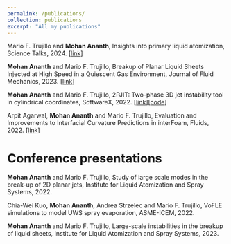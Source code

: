 ```yaml
---
permalink: /publications/
collection: publications
excerpt: "All my publications"
---
```


Mario F. Trujillo and **Mohan Ananth**, Insights into primary liquid atomization, Science Talks, 2024. [[link](https://www.sciencedirect.com/science/article/pii/S2772569324000653)]

**Mohan Ananth** and Mario F. Trujillo, Breakup of Planar Liquid Sheets Injected at High Speed in a Quiescent Gas Environment, Journal of Fluid Mechanics, 2023. [[link](https://www.cambridge.org/core/journals/journal-of-fluid-mechanics/article/breakup-of-planar-liquid-sheets-injected-at-high-speed-in-a-quiescent-gas-environment/BFEFDD9CD38E81DDE11D5FB902FC0A9E)]

**Mohan Ananth** and Mario F. Trujillo, 2PJIT: Two-phase 3D jet instability tool in cylindrical coordinates, SoftwareX, 2022. [[link](https://www.sciencedirect.com/science/article/pii/S2352711022000206)][[code](https://github.com/ElsevierSoftwareX/SOFTX-D-21-00119)]

Arpit Agarwal, **Mohan Ananth** and Mario F. Trujillo, Evaluation and Improvements to Interfacial Curvature Predictions in interFoam, Fluids, 2022. [[link](https://www.mdpi.com/2311-5521/7/4/128)]

Conference presentations
======
**Mohan Ananth** and Mario F. Trujillo, Study of large scale modes in the break-up of 2D planar jets, Institute for Liquid Atomization and Spray Systems, 2022.

Chia-Wei Kuo, **Mohan Ananth**, Andrea Strzelec and Mario F. Trujillo, VoFLE simulations to model UWS spray evaporation, ASME-ICEM, 2022.

**Mohan Ananth** and Mario F. Trujillo, Large-scale instabilities in the breakup of liquid sheets, Institute for Liquid Atomization and Spray Systems, 2023.
